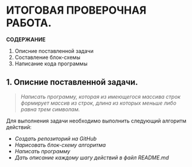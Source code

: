 # ИТОГОВАЯ ПРОВЕРОЧНАЯ РАБОТА. #

**СОДЕРЖАНИЕ**  
1. Описние поставленной задачи  
2. Составление блок-схемы  
3. Написание кода программы  

## 1. Описние поставленной задачи. ##
> *Написать программу, которая из имеющегося массива строк формирует массив из строк, длина из которых меньше либо равна трем символам.*

Для выполнения задачи необходимо выполнить следующий алгоритм действий:  
* *Создать репозиторий на GitHub*    
* *Нарисовать блок-схему алгоритма*  
* *Написать программу*  
* *Дать описание каждому шагу действий в файл README.md* 
